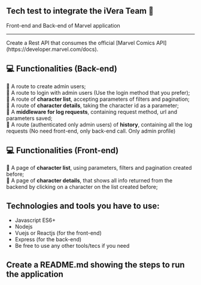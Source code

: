 ## Tech test to integrate the iVera Team 🏡

Front-end and Back-end of Marvel application 
<hr>
Create a Rest API that consumes the official [Marvel Comics API](https://developer.marvel.com/docs).

## :computer: Functionalities (Back-end)
🔴 A route to create admin users;<br>
🔴 A route to login with admin users (Use the login method that you prefer);<br>
🔴 A route of **character list**, accepting parameters of filters and pagination;<br>
🔴 A route of **character details**, taking the character id as a parameter;<br>
🔴 A **middleware for log requests**, containing request method, url and parameters saved;<br>
🔴 A route (authenticated only admin users) of **history**, containing all the log requests (No need front-end, only back-end call. Only admin profile)

## :computer: Functionalities (Front-end)
🔴 A page of **character list**, using parameters, filters and pagination created before;<br>
🔴 A page of **character details**, that shows all info returned from the backend by clicking on a character on the list created before;<br>

## Technologies and tools you have to use:
- Javascript ES6+
- Nodejs
- Vuejs or Reactjs (for the front-end)
- Express (for the back-end)
- Be free to use any other tools/tecs if you need

## Create a README.md showing the steps to run the application
